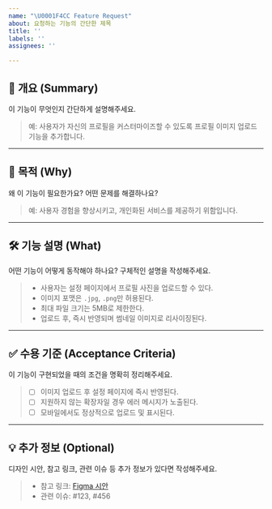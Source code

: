 ```yaml
---
name: "\U0001F4CC Feature Request"
about: 요청하는 기능의 간단한 제목
title: ''
labels: ''
assignees: ''

---
```


## 📝 개요 (Summary)  
이 기능이 무엇인지 간단하게 설명해주세요.

> 예: 사용자가 자신의 프로필을 커스터마이즈할 수 있도록 프로필 이미지 업로드 기능을 추가합니다.

---

## 🎯 목적 (Why)  
왜 이 기능이 필요한가요? 어떤 문제를 해결하나요?

> 예: 사용자 경험을 향상시키고, 개인화된 서비스를 제공하기 위함입니다.

---

## 🛠️ 기능 설명 (What)  
어떤 기능이 어떻게 동작해야 하나요? 구체적인 설명을 작성해주세요.

> - 사용자는 설정 페이지에서 프로필 사진을 업로드할 수 있다.  
> - 이미지 포맷은 `.jpg`, `.png`만 허용된다.  
> - 최대 파일 크기는 5MB로 제한한다.  
> - 업로드 후, 즉시 반영되며 썸네일 이미지로 리사이징된다.

---

## ✅ 수용 기준 (Acceptance Criteria)  
이 기능이 구현되었을 때의 조건을 명확히 정리해주세요.

> - [ ] 이미지 업로드 후 설정 페이지에 즉시 반영된다.  
> - [ ] 지원하지 않는 확장자일 경우 에러 메시지가 노출된다.  
> - [ ] 모바일에서도 정상적으로 업로드 및 표시된다.

---

## 💡 추가 정보 (Optional)  
디자인 시안, 참고 링크, 관련 이슈 등 추가 정보가 있다면 작성해주세요.

> - 참고 링크: [Figma 시안](https://www.figma.com/file/xxxx)  
> - 관련 이슈: #123, #456
